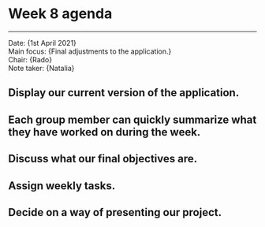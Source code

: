 # Week 8 agenda    

---

Date:           {1st April 2021}\
Main focus:     {Final adjustments to the application.}\
Chair:          {Rado}\
Note taker:     {Natalia}


## Display our current version of the application.

## Each group member can quickly summarize what they have worked on during the week.

## Discuss what our final objectives are.

## Assign weekly tasks.

## Decide on a way of presenting our project.
